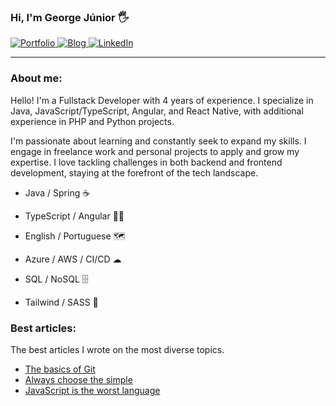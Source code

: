 ### Hi, I'm George Júnior 🖐️

<div>
    <a href="https://georgejrdev.vercel.app/" target="_blank">
        <img src="https://img.shields.io/badge/Portfolio-0DBD8B?style=for-the-badge&logoColor=white" alt="Portfolio">
    </a>
    <a href="https://georgejrdev.vercel.app/blog" target="_blank">
        <img src="https://img.shields.io/badge/Blog-FF2222?style=for-the-badge&logo=blogger&logoColor=white" alt="Blog">
    </a>
    <a href="https://www.linkedin.com/in/george-j%C3%BAnior-b26776268" target="_blank">
        <img src="https://img.shields.io/badge/LinkedIn-0077B5?style=for-the-badge&logo=linkedin&logoColor=white" alt="LinkedIn">
    </a>
</div>

<hr>

### About me:

Hello! I'm a Fullstack Developer with 4 years of experience. I specialize in Java, JavaScript/TypeScript, Angular, and React Native, with additional experience in PHP and Python projects.

I'm passionate about learning and constantly seek to expand my skills. I engage in freelance work and personal projects to apply and grow my expertise. I love tackling challenges in both backend and frontend development, staying at the forefront of the tech landscape.

- Java / Spring ☕

- TypeScript / Angular 👨‍💻

- English / Portuguese 🗺

- Azure / AWS / CI/CD ☁

- SQL / NoSQL 🗄

- Tailwind / SASS 🎉

### Best articles:

The best articles I wrote on the most diverse topics.

- [The basics of Git](https://georgejrdev.vercel.app/en/post/5)
- [Always choose the simple](https://georgejrdev.vercel.app/en/post/2)
- [JavaScript is the worst language](https://georgejrdev.vercel.app/en/post/6)